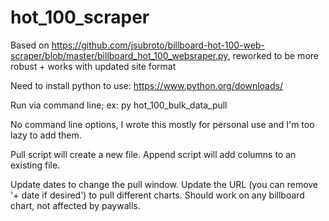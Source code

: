 # hot_100_scraper
Based on https://github.com/jsubroto/billboard-hot-100-web-scraper/blob/master/billboard_hot_100_websraper.py, reworked to be more robust + works with updated site format

Need to install python to use: https://www.python.org/downloads/

Run via command line; ex: py hot_100_bulk_data_pull

No command line options, I wrote this mostly for personal use and I'm too lazy to add them.

Pull script will create a new file. Append script will add columns to an existing file.

Update dates to change the pull window.  Update the URL (you can remove '+ date if desired') to pull different charts. Should work on any billboard chart, not affected by paywalls.
